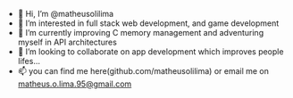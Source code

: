 - 👋 Hi, I’m @matheusolilima
- 👀 I’m interested in full stack web development, and game development
- 🌱 I’m currently improving C memory management and adventuring myself in API architectures
- 💞️ I’m looking to collaborate on app development which improves people lifes...
- 📫 you can find me here(github.com/matheusolilima) or email me on matheus.o.lima.95@gmail.com

<!---
matheusolilima/matheusolilima is a ✨ special ✨ repository because its `README.md` (this file) appears on your GitHub profile.
You can click the Preview link to take a look at your changes.
--->
